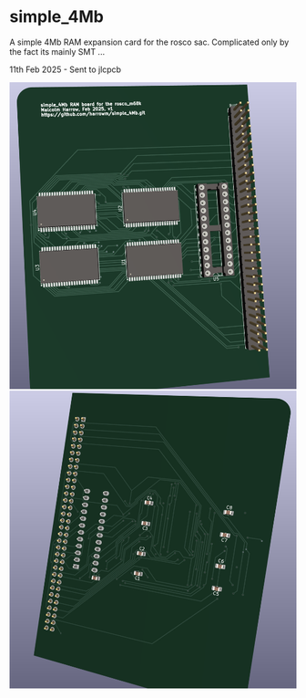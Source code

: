 # simple_4Mb
A simple 4Mb RAM expansion card for the rosco sac.  Complicated only by the fact its mainly SMT ...

11th Feb 2025 - Sent to jlcpcb

![3d model of board - front](./img/front.png)
![3d model of board - back](./img/back.png)

